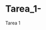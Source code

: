 # Tarea_1-
Tarea 1 
<!DOCTYPE html>
<html lang="en">
<head>
    <meta charset="UTF-8">
    <meta http-equiv="X-UA-Compatible" content="IE=edge">
    <meta name="viewport" content="width=device-width, initial-scale=1.0">
    <title>Document</title>
</head>
<body>
    <script>
        let jugador; 
        let pc ;
        
        jugador = prompt ("Elige tu opcion 1.-piedra 2.-papel o 3.-tijera")
        pc = prompt ("pc")
        
        
            
        if (jugador == 1)
        {
            if(pc == 3 ){
                alert("Ganaste");
                alert ("Un dato curioso de mi es que cuando tenia 10 años queria ser contador publico XD");   
            }
            if(pc == 2){
                alert("Perdiste, creo que te flata nivel para poder ganarme XD");    
            }
            if(pc == 1){
                alert("Es un empate XD");
            }
        }
        while (jugador == 2 && pc == 1)
        {
	        alert("Tu ganaste O.o");
	        alert("Un Dato curioso de mi es que un sueño frustado que tengo es ser musico o cantante XD");
            break;
        }   
        while (jugador == 2 && pc == 2)
        {
            alert("Es un empate");
            break;
        }
        while (jugador == 2 && pc == 3)
        {
            alert("Perdiste, intentalo de nuevo.");
            break;
        }
        const jugadorint = parseInt (jugador, 10)
        switch (jugadorint){
            case 3: 
            const pcint = parseInt (pc, 10)
            switch (pcint){
                case 3:
                    alert("es un empate");
                    break; 
                case 2:
                    alert("Tu ganaste O.o")
                    alert("Un Dato curioso de mi es que soy el unico de mis hermanos que solo tiene un nombre.");
                    break;
                case 1:
                    alert("Perdiste, lo siento mucho.")
                    break;
            }
            
        }
